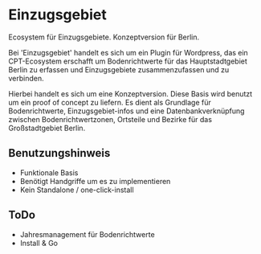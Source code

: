 # Einzugsgebiet

Ecosystem für Einzugsgebiete.
Konzeptversion für Berlin.

Bei 'Einzugsgebiet' handelt es sich um ein Plugin für Wordpress, das ein CPT-Ecosystem erschafft um Bodenrichtwerte für das Hauptstadtgebiet Berlin zu erfassen und Einzugsgebiete zusammenzufassen und zu verbinden.

Hierbei handelt es sich um eine Konzeptversion. Diese Basis wird benutzt um ein proof of concept zu liefern. Es dient als Grundlage für Bodenrichtwerte, Einzugsgebiet-infos und eine Datenbankverknüpfung zwischen Bodenrichtwertzonen, Ortsteile und Bezirke für das Großstadtgebiet Berlin.

## Benutzungshinweis
- Funktionale Basis
- Benötigt Handgriffe um es zu implementieren
- Kein Standalone / one-click-install

## ToDo
- Jahresmanagement für Bodenrichtwerte
- Install & Go
